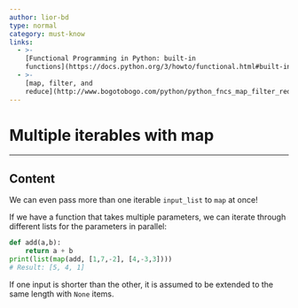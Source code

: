 ```yaml
---
author: lior-bd
type: normal
category: must-know
links:
  - >-
    [Functional Programming in Python: built-in
    functions](https://docs.python.org/3/howto/functional.html#built-in-functions){website}
  - >-
    [map, filter, and
    reduce](http://www.bogotobogo.com/python/python_fncs_map_filter_reduce.php){website}
---
```


# Multiple iterables with map

---

## Content

We can even pass more than one iterable `input_list` to `map` at once! 

If we have a function that takes multiple parameters, we can iterate through different lists for the parameters in parallel:

```python
def add(a,b):
    return a + b
print(list(map(add, [1,7,-2], [4,-3,3])))
# Result: [5, 4, 1]
```

If one input is shorter than the other, it is assumed to be extended to the same length with `None` items. 
